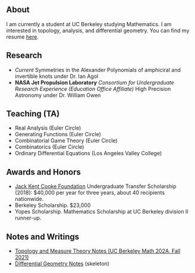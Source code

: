 ## About
I am currently a student at UC Berkeley studying Mathematics. I am interested in topology, analysis, and differential geometry. You can find my resume [here](Resume.pdf). 

## Research 
- *Current* Symmetries in the Alexander Polynomials of amphiciral and invertible knots under Dr. Ian Agol
- **NASA Jet Propulsion Laboratory** *Consortium for Undergraduate Research Experience (Education Office Affiliate)* High Precision Astronomy under Dr. William Owen 

## Teaching (TA)
- Real Analysis (Euler Circle)
- Generating Functions (Euler Circle)
- Combinatorial Game Theory (Euler Circle)
- Combinatorics (Euler Circle)
- Ordinary Differential Equations (Los Angeles Valley College)

## Awards and Honors
- [Jack Kent Cooke Foundation](https://jkcf.org) Undergraduate Transfer
  Scholarship (2018): $40,000 per year for three years, about 40 recipients
  nationwide.
- Berkeley Scholarship. $23,000
- Yopes Scholarship. Mathematics Scholarship at UC Berkeley
  division II runner-up.

## Notes and Writings
- [Topology and Measure Theory Notes (UC Berkeley Math 202A, Fall 2021)](Topology_and_Measure_Theory_Notes.pdf)
- [Differential Geometry Notes](Differentiable_Manifolds_Notes.pdf) (skeleton)
